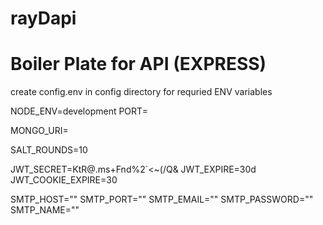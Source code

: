 # rayDapi
# Boiler Plate for  API (EXPRESS) 

create config.env in config directory for requried ENV variables


NODE_ENV=development
PORT=<YOUR PORT>

MONGO_URI=<CONNECTION STRING>

SALT_ROUNDS=10

JWT_SECRET=KtR@.ms+Fnd%2`<~(/Q&
JWT_EXPIRE=30d
JWT_COOKIE_EXPIRE=30


SMTP_HOST=""
SMTP_PORT=""
SMTP_EMAIL=""
SMTP_PASSWORD=""
SMTP_NAME=""
